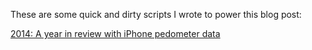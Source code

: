 These are some quick and dirty scripts I wrote to power this blog post:

[2014: A year in review with iPhone pedometer data](http://geoffreylitt.com/2015/01/01/2014-a-year-in-review.html)

